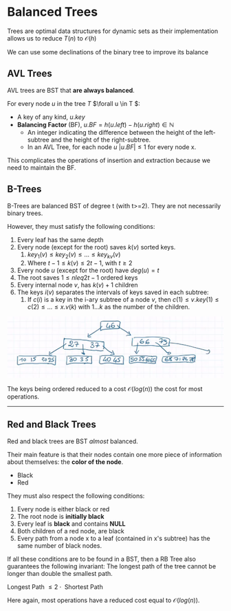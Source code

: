# Balanced Trees

Trees are optimal data structures for dynamic sets as their implementation allows us to reduce $T(n)$ to $\mathcal{O}(h)$

We can use some declinations of the binary tree to improve its balance

## AVL Trees

AVL trees are BST that **are always balanced**.

For every node $u$ in the tree $T$ $\forall u \in T $:

* A key of any kind, $u.key$
* **Balancing Factor** (BF), $u.BF = h(u.left)-h(u.right) \in \mathbb{N}$
  * An integer indicating the difference between the height of the left-subtree and the height of the right-subtree.
  * In an AVL Tree, for each node $u$ $|u.BF| \leq 1$ for every node x.

This complicates the operations of insertion and extraction because we need to maintain the BF.

## B-Trees

B-Trees are balanced BST of degree t (with t>=2). They are not necessarily binary trees.

However, they must satisfy the following conditions:

1. Every leaf has the same depth
2. Every node (except for the root) saves $k(v)$ sorted keys.
   1. $key_{1}(v) \leq key_{2}(v) \leq \ldots \leq key_{kv}(v)$
   2. Where $t-1 \leq k(v) \leq 2t-1$, with  $t \geq 2$
3. Every node $u$ (except for the root) have $deg(u) = t$
4. The root saves $1 \leq n leq 2t-1$ ordered keys
5. Every internal node $v$, has $k(v)+1$ children
6. The keys $i(v)$ separates the intervals of keys saved in each subtree:
   1. If $c(i)$ is a key in the i-ary subtree of a node $v$, then $c(1) \leq v.key(1) \leq c(2) \leq \ldots \leq x.v(k)$ with $1 \ldots k$ as the number of the children.

![BTrees](https://github.com/PayThePizzo/DataStrutucures-Algorithms/blob/main/Resources/BTrees.png?raw=TRUE)

The keys being ordered reduced to a cost $\mathcal{O}(log(n))$ the cost for most operations.

---

## Red and Black Trees

Red and black trees are BST *almost* balanced.

Their main feature is that their nodes contain one more piece of information about themselves: the **color of the node**.

* Black
* Red

They must also respect the following conditions:

1. Every node is either black or red
2. The root node is **initially black**
3. Every leaf is **black** and contains **NULL**
4. Both children of a red node, are black
5. Every path from a node x to a leaf (contained in x's subtree) has the same number of black nodes.

If all these conditions are to be found in a BST, then a RB Tree also guarantees the following invariant: The longest path of the tree cannot be longer than double the smallest path.

$\text{ Longest Path } \leq 2 \cdot \text{ Shortest Path }$

Here again, most operations have a reduced cost equal to $\mathcal{O}(log(n))$.
